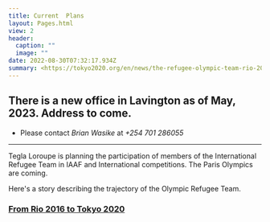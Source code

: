 ```yaml
---
title: Current  Plans
layout: Pages.html
view: 2
header:
  caption: ""
  image: ""
date: 2022-08-30T07:32:17.934Z
summary: <https://tokyo2020.org/en/news/the-refugee-olympic-team-rio-2016-was-for-attention-tokyo-2020-is-for-our-full-><https://tokyo2020.org/en/news/the-refugee-olympic-team-rio-2016-was-for-attention-tokyo-2020-is-for-our-full->
---
```

## There is a new office in Lavington as of May, 2023. Address to come.
- Please contact *Brian Wasike* at *+254 701 286055*
<hr>
Tegla Loroupe is planning the participation of  members of the International Refugee Team in IAAF and International competitions. The Paris Olympics are coming.

Here's a story describing the trajectory of the Olympic Refugee Team.

### [From Rio 2016 to Tokyo 2020](https://tokyo2020.org/en/news/the-refugee-olympic-team-rio-2016-was-for-attention-tokyo-2020-is-for-our-full-)